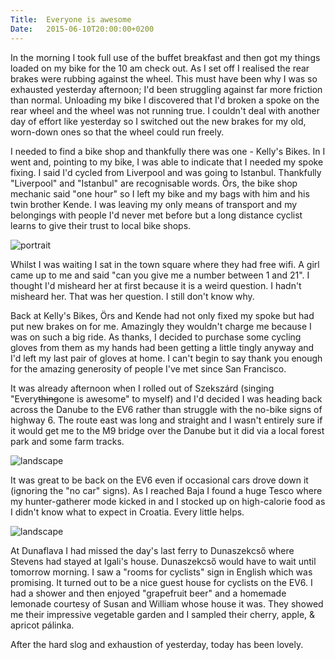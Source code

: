 ```yaml
---
Title:	Everyone is awesome
Date:	2015-06-10T20:00:00+0200
---
```


In the morning I took full use of the buffet breakfast and then got my things loaded on my bike for the 10 am check out. As I set off I realised the rear brakes were rubbing against the wheel. This must have been why I was so exhausted yesterday afternoon; I'd been struggling against far more friction than normal. Unloading my bike I discovered that I'd broken a spoke on the rear wheel and the wheel was not running true. I couldn't deal with another day of effort like yesterday so I switched out the new brakes for my old, worn-down ones so that the wheel could run freely. 

I needed to find a bike shop and thankfully there was one - Kelly's Bikes. In I went and, pointing to my bike, I was able to indicate that I needed my spoke fixing. I said I'd cycled from Liverpool and was going to Istanbul. Thankfully "Liverpool" and "Istanbul" are recognisable words. &Ouml;rs, the bike shop mechanic said "one hour" so I left my bike and my bags with him and his twin brother Kende. I was leaving my only means of transport and my belongings with people I'd never met before but a long distance cyclist learns to give their trust to local bike shops.

![portrait](https://farm1.staticflickr.com/535/19457559881_e9b447d53a_z_d.jpg "&Ouml;rs and Kende")

Whilst I was waiting I sat in the town square where they had free wifi. A girl came up to me and said "can you give me a number between 1 and 21". I thought I'd misheard her at first because it is a weird question. I hadn't misheard her. That was her question. I still don't know why.

Back at Kelly's Bikes, &Ouml;rs and Kende had not only fixed my spoke but had put new brakes on for me. Amazingly they wouldn't charge me because I was on such a big ride. As thanks, I decided to purchase some cycling gloves from them as my hands had been getting a little tingly anyway and I'd left my last pair of gloves at home. I can't begin to say thank you enough for the amazing generosity of people I've met since San Francisco.

It was already afternoon when I rolled out of Szeksz&aacute;rd (singing "Every~~thing~~one is awesome" to myself) and I'd decided I was heading back across the Danube to the EV6 rather than struggle with the no-bike signs of highway 6. The route east was long and straight and I wasn't entirely sure if it would get me to the M9 bridge over the Danube but it did via a local forest park and some farm tracks.

![landscape](https://farm1.staticflickr.com/547/19265761038_bac795ed71_z_d.jpg "Natural bike parking")

It was great to be back on the EV6 even if occasional cars drove down it (ignoring the "no car" signs). As I reached Baja I found a huge Tesco where my hunter-gatherer mode kicked in and I stocked up on high-calorie food as I didn't know what to expect in Croatia. Every little helps.

![landscape](https://farm1.staticflickr.com/479/19447024252_d9c34a61d9_z_d.jpg "Cycling on the EV6 - I put my camera on a post and used the 10 second timer")

At Dunaflava I had missed the day's last ferry to Dunaszekcs&#337; where Stevens had stayed at Igali's house. Dunaszekcs&#337; would have to wait until tomorrow morning. I saw a "rooms for cyclists" sign in English which was promising. It turned out to be a nice guest house for cyclists on the EV6. I had a shower and then enjoyed "grapefruit beer" and a homemade lemonade courtesy of Susan and William whose house it was. They showed me their impressive vegetable garden and I sampled their cherry, apple, & apricot p&aacute;linka.

After the hard slog and exhaustion of yesterday, today has been lovely.